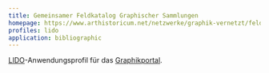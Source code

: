 ```yaml
---
title: Gemeinsamer Feldkatalog Graphischer Sammlungen
homepage: https://www.arthistoricum.net/netzwerke/graphik-vernetzt/feldkatalog/
profiles: lido
application: bibliographic
---
```


[LIDO](../lido)-Anwendungsprofil für das
[Graphikportal](https://www.graphikportal.org/).
